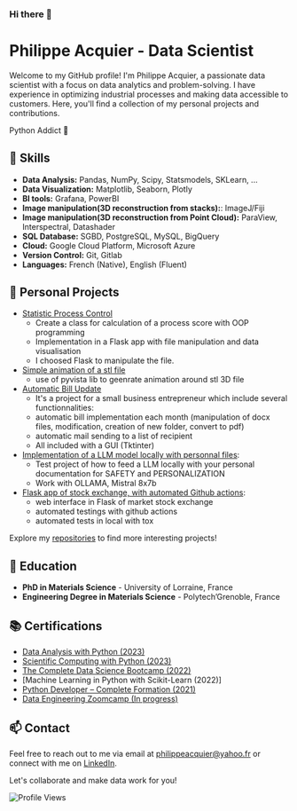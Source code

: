 ### Hi there 👋
# Philippe Acquier - Data Scientist

Welcome to my GitHub profile! I'm Philippe Acquier, a passionate data scientist with a focus on data analytics and problem-solving. I have experience in optimizing industrial processes and making data accessible to customers. Here, you'll find a collection of my personal projects and contributions.

Python Addict :snake:

## 🔧 Skills

- **Data Analysis:** Pandas, NumPy, Scipy, Statsmodels, SKLearn, ...
- **Data Visualization:** Matplotlib, Seaborn, Plotly
- **BI tools:** Grafana, PowerBI
- **Image manipulation(3D reconstruction from stacks):**: ImageJ/Fiji 
- **Image manipulation(3D reconstruction from Point Cloud):** ParaView, Interspectral, Datashader
- **SQL Database:** SGBD, PostgreSQL, MySQL, BigQuery
- **Cloud:** Google Cloud Platform, Microsoft Azure
- **Version Control:** Git, Gitlab
- **Languages:** French (Native), English (Fluent)

## 📂 Personal Projects

- [Statistic Process Control](https://github.com/PhilippeDataScienc/Statistic_process_control)
    - Create a class for calculation of a process score with OOP programming
    - Implementation in a Flask app with file manipulation and data visualisation
    - I choosed Flask to manipulate the file.
- [Simple animation of a stl file](https://github.com/PhilippeDataScienc/3D_file_explorer)
    - use of pyvista lib to geenrate animation around stl 3D file
- [Automatic Bill Update](https://github.com/PhilippeDataScienc/Automatic_bill_update)
    - It's a project for a small business entrepreneur which include several functionnalities:
    - automatic bill implementation each month (manipulation of docx files, modification, creation of new folder, convert to pdf)
    - automatic mail sending to a list of recipient
    - All included with a GUI (Tktinter)
 - [Implementation of a LLM model locally with personnal files](https://github.com/PhilippeDataScienc/LLM_implementation_with_personal_files):
   - Test project of how to feed a LLM locally with your personal documentation for SAFETY and PERSONALIZATION
   - Work with OLLAMA, Mistral 8x7b
 - [Flask app of stock exchange, with automated Github actions](https://github.com/PhilippeDataScienc/cotation_cryptomonnaie):
     - web interface in Flask of market stock exchange
     - automated testings with github actions
     - automated tests in local with tox

Explore my [repositories](https://github.com/PhilippeDataScienc) to find more interesting projects!


## 📖 Education

- **PhD in Materials Science** - University of Lorraine, France
- **Engineering Degree in Materials Science** - Polytech’Grenoble, France


## 📚 Certifications

- [Data Analysis with Python (2023)](https://www.freecodecamp.org/certification/Philippe_Acquier/data-analysis-with-python-v7)
- [Scientific Computing with Python (2023)](https://www.freecodecamp.org/certification/Philippe_Acquier/scientific-computing-with-python-v7)
- [The Complete Data Science Bootcamp (2022)](https://www.udemy.com/certificate/UC-10dc1d54-3724-4074-a54d-983e7a5fb04c/)
- [Machine Learning in Python with Scikit-Learn (2022)]
- [Python Developer – Complete Formation (2021)](https://www.udemy.com/certificate/UC-964b2231-dcdf-4d5e-988c-b978bfadd86e/)
- [Data Engineering Zoomcamp (In progress)](https://github.com/PhilippeDataScienc/data-engineering-zoomcamp)


## 📫 Contact

Feel free to reach out to me via email at [philippeacquier@yahoo.fr](mailto:philippeacquier@yahoo.fr) or connect with me on [LinkedIn]([link_to_linkedin_profile](https://www.linkedin.com/in/philippe-acquier-97890784/)).

Let's collaborate and make data work for you!

![Profile Views](https://komarev.com/ghpvc/?username=PhilippeDataScienc&color=blue)
